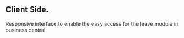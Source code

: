 ## Client Side.
Responsive interface to enable the easy access for the leave module in business central.